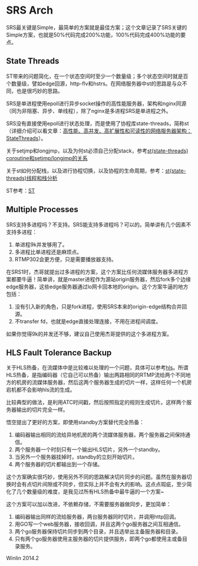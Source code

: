 # SRS Arch

SRS最关键是Simple，最简单的方案就是最佳方案；这个文章记录了SRS关键的Simple方案，也就是50%代码完成200%功能，100%代码完成400%功能的要点。

## State Threads

ST带来的问题简化，在一个状态空间时至少一个数量级；多个状态空间时就是百个数量级，譬如edge回源，http-flv和hstrs。在网络服务器中st的思路是与众不同，也是很巧妙的思路。

SRS是单进程使用epoll进行异步socket操作的高性能服务器，架构和nginx同源（同为非阻塞、异步、单线程），除了nginx是多进程SRS是单进程之外。

SRS没有直接使用epoll进行状态处理，而是使用了协程库state-threads，简称st（详细介绍可以看文章：[高性能、高并发、高扩展性和可读性的网络服务器架构：StateThreads](http://blog.csdn.net/win_lin/article/details/8242653)）。

关于setjmp和longjmp，以及为何st必须自己分配stack，参考[st(state-threads) coroutine和setjmp/longjmp的关系](http://blog.csdn.net/win_lin/article/details/40948277)

关于st如何分配栈，以及进行协程切换，以及协程的生命周期，参考：[st(state-threads)线程和栈分析](http://blog.csdn.net/win_lin/article/details/40978665)

ST参考：[ST](https://github.com/winlinvip/state-threads)

## Multiple Processes

SRS支持多进程吗？不支持。SRS能支持多进程吗？可以的。简单讲有几个因素不支持多进程：

1. 单进程9k并发够用了。
1. 多进程比单进程还是麻烦点。
1. RTMP302会更方便，只是需要播放器支持。

在SRS1时，杰哥就提出过多进程的方案，这个方案比任何流媒体服务器多进程方案都要牛逼！简单讲，就是master进程作为源站origin服务器，然后fork多个边缘edge服务器，这些edge服务器通过lo网卡回本地的origin。这个方案牛逼的地方包括：

1. 没有引入新的角色，只是fork进程，使用SRS本来的origin-edge结构合并回源。
1. 不transfer fd，也就是edge直接处理连接，不用在进程间调度。

如果你觉得9k的并发还不够，建议自己使用杰哥提供的这个多进程方案。

## HLS Fault Tolerance Backup

关于HLS热备，在流媒体中是比较难以处理的一个问题，具体可以参考[hls][hls]。所谓HLS热备，是指编码器（它自己可以热备）输出两路相同的RTMP流给两个不同地方的机房的流媒体服务器，然后这两个服务器生成的切片一样，这样任何一个机房宕机都不会影响hls流的生成。

比较典型的做法，是利用ATC时间戳，然后按照指定的规则生成切片。这样两个服务器输出的切片完全一样。

悟空提出了更好的方案，即使用standby方案替代完全热备：

1. 编码器输出相同的流给异地机房的两个流媒体服务器，两个服务器之间保持通信。
1. 两个服务器一个时刻只有一个输出HLS切片，另外一个standby。
1. 当另外一个服务器挂掉时，standby的立刻开始切片。
1. 两个服务器的切片都输出到一个存储。

这个方案确实很巧妙，使用另外不同的思路解决切片同步的问题。虽然在服务器切换时会有点切片间隙或不同步，但实际上并不会有大的影响。这点点瑕疵，至少简化了几个数量级的难度，是我见过所有HLS热备中最牛逼的一个方案~

这个方案可以加以改进，不依赖存储，不需要服务器做同步，更加简单：
1. 编码器输出同样的流给服务器，两台服务器同时切片，并调用http回调。
1. 用GO写一个web服务器，接收回调，并且这两个go服务器之间互相通信。
1. 两个go服务器保持切片同步到两个目录，并且选举出主备服务器和目录。
1. 只有两个go服务器使用主服务器的切片提供服务，即两个go都使用主或备目录服务。

Winlin 2014.2

[hls]: https://github.com/winlinvip/simple-rtmp-server/issues/351